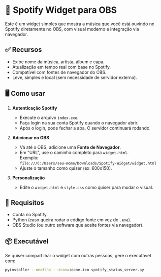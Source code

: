 # 🎵 Spotify Widget para OBS

Este é um widget simples que mostra a música que você está ouvindo no Spotify diretamente no OBS, com visual moderno e integração via navegador.

## ✅ Recursos

- Exibe nome da música, artista, álbum e capa.
- Atualização em tempo real com base no Spotify.
- Compatível com fontes de navegador do OBS.
- Leve, simples e local (sem necessidade de servidor externo).

## 🖥️ Como usar

1. **Autenticação Spotify**
   - Execute o arquivo `index.exe`.
   - Faça login na sua conta Spotify quando o navegador abrir.
   - Após o login, pode fechar a aba. O servidor continuará rodando.

2. **Adicionar no OBS**
   - Vá até o OBS, adicione uma **Fonte de Navegador**.
   - Em "URL", use o caminho completo para `widget.html`.  
     Exemplo:  
     `file:///C:/Users/seu-nome/Downloads/Spotify-Widget/widget.html`
   - Ajuste o tamanho como quiser (ex: 600x150).

3. **Personalização**
   - Edite o `widget.html` e `style.css` como quiser para mudar o visual.

## 🧾 Requisitos

- Conta no Spotify.
- Python (caso queira rodar o código fonte em vez do `.exe`).
- OBS Studio (ou outro software que aceite fontes via navegador).

## 📦 Executável

Se quiser compartilhar o widget com outras pessoas, gere o executável com:

```bash
pyinstaller --onefile --icon=icone.ico spotify_status_server.py
